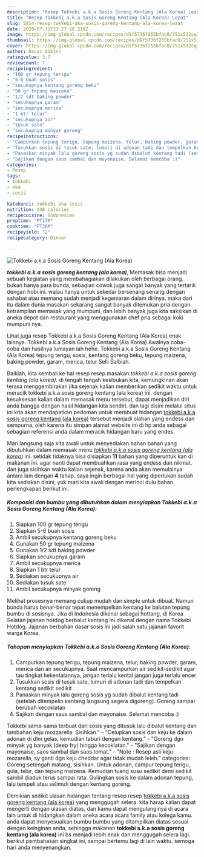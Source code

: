 ```yaml
---
description: "Resep Tokkebi a.k.a Sosis Goreng Kentang (Ala Korea) Lezat"
title: "Resep Tokkebi a.k.a Sosis Goreng Kentang (Ala Korea) Lezat"
slug: 2814-resep-tokkebi-aka-sosis-goreng-kentang-ala-korea-lezat
date: 2020-07-31T23:27:26.219Z
image: https://img-global.cpcdn.com/recipes/d9f5736f255bfac0/751x532cq70/tokkebi-aka-sosis-goreng-kentang-ala-korea-foto-resep-utama.jpg
thumbnail: https://img-global.cpcdn.com/recipes/d9f5736f255bfac0/751x532cq70/tokkebi-aka-sosis-goreng-kentang-ala-korea-foto-resep-utama.jpg
cover: https://img-global.cpcdn.com/recipes/d9f5736f255bfac0/751x532cq70/tokkebi-aka-sosis-goreng-kentang-ala-korea-foto-resep-utama.jpg
author: Oscar Adkins
ratingvalue: 3.7
reviewcount: 7
recipeingredient:
- "100 gr tepung terigu"
- "5-6 buah sosis"
- "secukupnya kentang goreng beku"
- "50 gr tepung maizena"
- "1/2 sdt baking powder"
- "secukupnya garam"
- "secukupnya merica"
- "1 btr telur"
- "secukupnya air"
- "tusuk sate"
- "secukupnya minyak goreng"
recipeinstructions:
- "Campurkan tepung terigu, tepung maizena, telur, baking powder, garam, merica dan air secukupnya. Saat mencampurkan air sedikit-sedikit agar tau tingkat kekentalannya, jangan terlalu kental jangan juga terlalu encer"
- "Tusukkan sosis di tusuk sate, lumuri di adonan tadi dan tempelkan kentang sedikit sedikit"
- "Panaskan minyak lalu goreng sosis yg sudah dibalut kentang tadi (setelah ditempelin kentang langsung segera digoreng). Goreng sampai berubah kecoklatan"
- "Sajikan dengan saus sambal dan mayonaise. Selamat mencoba :)"
categories:
- Resep
tags:
- tokkebi
- aka
- sosis

katakunci: tokkebi aka sosis 
nutrition: 248 calories
recipecuisine: Indonesian
preptime: "PT17M"
cooktime: "PT36M"
recipeyield: "2"
recipecategory: Dinner

---
```



![Tokkebi a.k.a Sosis Goreng Kentang (Ala Korea)](https://img-global.cpcdn.com/recipes/d9f5736f255bfac0/751x532cq70/tokkebi-aka-sosis-goreng-kentang-ala-korea-foto-resep-utama.jpg)

<b><i>tokkebi a.k.a sosis goreng kentang (ala korea)</i></b>, Memasak bisa menjadi sebuah kegiatan yang membahagiakan dilakukan oleh berbagai orang. bukan hanya para bunda, sebagian cowok juga sangat banyak yang tertarik dengan hobi ini. walau hanya untuk sekedar bersenang senang dengan sahabat atau memang sudah menjadi kegemaran dalam dirinya. maka dari itu dalam dunia masakan sekarang sangat banyak ditemukan pria dengan ketrampilan memasak yang mumpuni, dan lebih banyak juga kita saksikan di aneka depot dan restaurant yang menggunakan chef pria sebagai koki mumpuni nya.

Lihat juga resep Tokkebi a.k.a Sosis Goreng Kentang (Ala Korea) enak lainnya. Tokkebi a.k.a Sosis Goreng Kentang (Ala Korea) Awalnya coba-coba dan hasilnya lumayan lah hehe. Tokkebi a.k.a Sosis Goreng Kentang (Ala Korea) tepung terigu, sosis, kentang goreng beku, tepung maizena, baking powder, garam, merica, telur Selli Salbiah.

Baiklah, kita kembali ke hal resep resep masakan <i>tokkebi a.k.a sosis goreng kentang (ala korea)</i>. di tengah tengah kesibukan kita, kemungkinan akan terasa menggembirakan jika sejenak kalian memberikan sedikit waktu untuk meracik tokkebi a.k.a sosis goreng kentang (ala korea) ini. dengan kesuksesan kalian dalam memasak menu tersebut, dapat menjadikan diri anda bangga dengan hasil hidangan kita sendiri. dan lagi disini melalui situs ini kita akan mendapatkan pedoman untuk membuat hidangan <u>tokkebi a.k.a sosis goreng kentang (ala korea)</u> tersebut menjadi olahan yang endess dan sempurna, oleh karena itu simpan alamat website ini di hp anda sebagai sebagian referensi anda dalam meracik hidangan baru yang endes.


Mari langsung saja kita awali untuk menyediakan bahan bahan yang dibutuhkan dalam memasak menu <u><i>tokkebi a.k.a sosis goreng kentang (ala korea)</i></u> ini. setidak tidaknya bisa disiapkan <b>11</b> bahan yang diperuntuk kan di makanan ini. agar nanti dapat membuahkan rasa yang endess dan nikmat. dan juga sisihkan waktu kalian sejenak, karena anda akan memulainya antara lain dengan <b>4</b> tahap. saya ingin berbagai hal yang diperlukan sudah kita sediakan disini, yuk mari kita awali dengan merinci dulu bahan perlengkapan berikut ini.

<!--inarticleads1-->

##### Komposisi dan bumbu yang dibutuhkan dalam menyiapkan Tokkebi a.k.a Sosis Goreng Kentang (Ala Korea):

1. Siapkan 100 gr tepung terigu
1. Siapkan 5-6 buah sosis
1. Ambil secukupnya kentang goreng beku
1. Gunakan 50 gr tepung maizena
1. Gunakan 1/2 sdt baking powder
1. Siapkan secukupnya garam
1. Ambil secukupnya merica
1. Siapkan 1 btr telur
1. Sediakan secukupnya air
1. Sediakan tusuk sate
1. Ambil secukupnya minyak goreng


Melihat prosesnya memang cukup mudah dan simple untuk dibuat. Namun bunda harus benar-benar tepat menempelkan kentang ke balutan tepung bumbu di sosisnya. Jika di Indonesia dikenal sebagai hottang, di Korea Selatan jajanan hotdog berbalut kentang ini dikenal dengan nama Tokkebi Hotdog. Jajanan berbahan dasar sosis ini jadi salah satu jajanan favorit warga Korea. 

<!--inarticleads2-->

##### Tahapan menyiapkan Tokkebi a.k.a Sosis Goreng Kentang (Ala Korea):

1. Campurkan tepung terigu, tepung maizena, telur, baking powder, garam, merica dan air secukupnya. Saat mencampurkan air sedikit-sedikit agar tau tingkat kekentalannya, jangan terlalu kental jangan juga terlalu encer
1. Tusukkan sosis di tusuk sate, lumuri di adonan tadi dan tempelkan kentang sedikit sedikit
1. Panaskan minyak lalu goreng sosis yg sudah dibalut kentang tadi (setelah ditempelin kentang langsung segera digoreng). Goreng sampai berubah kecoklatan
1. Sajikan dengan saus sambal dan mayonaise. Selamat mencoba :)


Tokkebi sama-sama terbuat dari sosis yang ditusuk lalu dibalut kentang dan tambahan keju mozzarella. Sisihkan.&#34; - &#34;Celupkan sosis dan keju ke dalam adonan di dlm gelas, kemudian taburi dengan kentang.&#34; - &#34;Goreng dgn minyak yg banyak (deep fry) hingga kecoklatan.&#34; - &#34;Sajikan dengan mayonaise, saos sambal dan saos tomat.&#34; - &#34;Note : Resep asli keju mozarella, sy ganti dgn keju cheddar agar tidak mudah leleh.&#34; categories: Goreng setengah matang, sisihkan. Untuk adonan, campur tepung terigu, gula, telur, dan tepung maizena. Kemudian tuang susu sedikit demi sedikit sambil diaduk terus sampai rata. Gulingkan sosis ke dalam adonan tepung, lalu tempeli atau selimuti dengan kentang goreng. 

Demikian sedikit ulasan hidangan tentang resep resep <u>tokkebi a.k.a sosis goreng kentang (ala korea)</u> yang menggugah selera. kita harap kalian dapat mengerti dengan ulasan diatas, dan kamu dapat mengulanginya di acara lain untuk di hidangkan dalam aneka acara acara family atau kolega kamu. anda dapat menyesuaikan bumbu bumbu yang ditampilkan diatas sesuai dengan keinginan anda, sehingga makanan <b>tokkebi a.k.a sosis goreng kentang (ala korea)</b> ini bs menjadi lebih enak dan menggugah selera lagi. berikut pembahasan singkat ini, sampai bertemu lagi di lain waktu. semoga hari anda menyenangkan.
